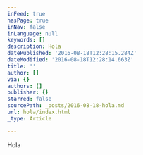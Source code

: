 ```yaml
---
inFeed: true
hasPage: true
inNav: false
inLanguage: null
keywords: []
description: Hola
datePublished: '2016-08-18T12:28:15.284Z'
dateModified: '2016-08-18T12:28:14.663Z'
title: ''
author: []
via: {}
authors: []
publisher: {}
starred: false
sourcePath: _posts/2016-08-18-hola.md
url: hola/index.html
_type: Article

---
```

Hola